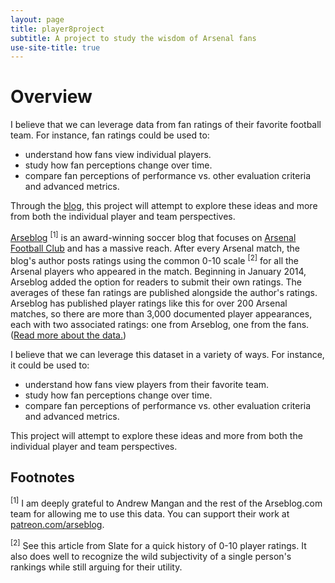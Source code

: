 ```yaml
---
layout: page
title: player8project
subtitle: A project to study the wisdom of Arsenal fans
use-site-title: true
---
```

# Overview
I believe that we can leverage data from fan ratings of their favorite football team. For instance, fan ratings could be used to:
- understand how fans view individual players.
- study how fan perceptions change over time.
- compare fan perceptions of performance vs. other evaluation criteria and advanced metrics.

Through the [blog](/blog/index.html), this project will attempt to explore these ideas and more from both the individual player and team perspectives.

[Arseblog](https://arseblog.com) <sup>[1]</sup> is an award-winning soccer blog that focuses on [Arsenal Football Club](https://www.arsenal.com/) and has a massive reach. After every Arsenal match, the blog's author posts ratings using the common 0-10 scale <sup>[2]</sup> for all the Arsenal players who appeared in the match. Beginning in January 2014, Arseblog added the option for readers to submit their own ratings. The averages of these fan ratings are published alongside the author's ratings.
Arseblog has published player ratings like this for over 200 Arsenal matches, so there are more than 3,000 documented player appearances, each with two associated ratings: one from Arseblog, one from the fans. ([Read more about the data.](/data.html))

I believe that we can leverage this dataset in a variety of ways. For instance, it could be used to:
- understand how fans view players from their favorite team.
- study how fan perceptions change over time.
- compare fan perceptions of performance vs. other evaluation criteria and advanced metrics.

This project will attempt to explore these ideas and more from both the individual player and team perspectives.

## Footnotes 
<sup>[1]</sup> I am deeply grateful to Andrew Mangan and the rest of the Arseblog.com team for allowing me to use this data. You can support their work at [patreon.com/arseblog](https://www.patreon.com/arseblog).

<sup>[2]</sup> See this article from Slate for a quick history of 0-10 player ratings. It also does well to recognize the wild subjectivity of a single person's rankings while still arguing for their utility.
